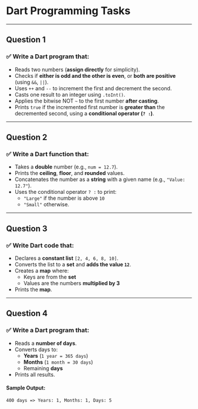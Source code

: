 
# Dart Programming Tasks

---

## Question 1

### ✅ Write a Dart program that:

- Reads two numbers (**assign directly** for simplicity).
- Checks if **either is odd and the other is even**, or **both are positive** (using `&&`, `||`).
- Uses `++` and `--` to increment the first and decrement the second.
- Casts one result to an integer using `.toInt()`.
- Applies the bitwise NOT `~` to the first number **after casting**.
- Prints `true` if the incremented first number is **greater than** the decremented second, using a **conditional operator (`? :`)**.

---

## Question 2

### ✅ Write a Dart function that:

- Takes a **double** number (e.g., `num = 12.7`).
- Prints the **ceiling**, **floor**, and **rounded** values.
- Concatenates the number as a **string** with a given name (e.g., `"Value: 12.7"`).
- Uses the conditional operator `? :` to print:
  - `"Large"` if the number is above `10`
  - `"Small"` otherwise.

---

## Question 3

### ✅ Write Dart code that:

- Declares a **constant list** `[2, 4, 6, 8, 10]`.
- Converts the list to a **set** and **adds the value `12`**.
- Creates a **map** where:
  - Keys are from the **set**
  - Values are the numbers **multiplied by 3**
- Prints the **map**.

---

## Question 4

### ✅ Write a Dart program that:

- Reads a **number of days**.
- Converts days to:
  - **Years** (`1 year = 365 days`)
  - **Months** (`1 month = 30 days`)
  - Remaining **days**
- Prints all results.

#### Sample Output:

```
400 days => Years: 1, Months: 1, Days: 5
```
